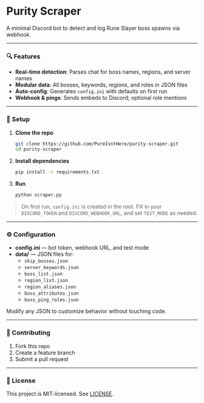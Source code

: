 # Purity Scraper

A minimal Discord bot to detect and log Rune Slayer boss spawns via webhook.

---

### 🔍 Features

- **Real-time detection**: Parses chat for boss names, regions, and server names
- **Modular data**: All bosses, keywords, regions, and roles in JSON files
- **Auto-config**: Generates `config.ini` with defaults on first run
- **Webhook & pings**: Sends embeds to Discord; optional role mentions

---

### 🚀 Setup

1. **Clone the repo**  
   ```bash
   git clone https://github.com/PureIsntHere/purity-scraper.git
   cd purity-scraper
   ```
2. **Install dependencies**  
   ```bash
   pip install -r requirements.txt
   ```
3. **Run**  
   ```bash
   python scraper.py
   ```

> On first run, `config.ini` is created in the root. Fill in your `DISCORD_TOKEN` and `DISCORD_WEBHOOK_URL`, and set `TEST_MODE` as needed.

---

### ⚙️ Configuration

- **config.ini** — bot token, webhook URL, and test mode
- **data/** — JSON files for:
  - `skip_bosses.json`
  - `server_keywords.json`
  - `boss_list.json`
  - `region_list.json`
  - `region_aliases.json`
  - `boss_attributes.json`
  - `boss_ping_roles.json`

Modify any JSON to customize behavior without touching code.

---

### 🤝 Contributing

1. Fork this repo  
2. Create a feature branch  
3. Submit a pull request

---

### 📜 License

This project is MIT-licensed. See [LICENSE](LICENSE).

